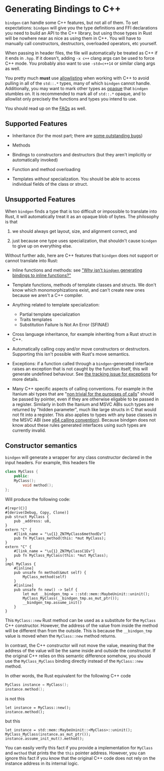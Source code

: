# Generating Bindings to C++

`bindgen` can handle some C++ features, but not all of them. To set
expectations: `bindgen` will give you the type definitions and FFI declarations
you need to build an API to the C++ library, but using those types in Rust will
be nowhere near as nice as using them in C++. You will have to manually call
constructors, destructors, overloaded operators, etc yourself.

When passing in header files, the file will automatically be treated as C++ if
it ends in `.hpp`. If it doesn't, adding `-x c++` clang args can be used to
force C++ mode. You probably also want to use `-std=c++14` or similar clang args
as well.

You pretty much **must** use [allowlisting](./allowlisting.md) when working
with C++ to avoid pulling in all of the `std::.*` types, many of which `bindgen`
cannot handle. Additionally, you may want to mark other types as
[opaque](./opaque.md) that `bindgen` stumbles on. It is recommended to mark
all of `std::.*` opaque, and to allowlist only precisely the functions and types
you intend to use.

You should read up on the [FAQs](./faq.md) as well.

## Supported Features

* Inheritance (for the most part; there are
  [some outstanding bugs](https://github.com/rust-lang/rust-bindgen/issues/380))

* Methods

* Bindings to constructors and destructors (but they aren't implicitly or
  automatically invoked)

* Function and method overloading

* Templates *without* specialization. You should be able to access individual
  fields of the class or struct.

## Unsupported Features

When `bindgen` finds a type that is too difficult or impossible to translate
into Rust, it will automatically treat it as an opaque blob of bytes. The
philosophy is that

1. we should always get layout, size, and alignment correct, and

2. just because one type uses specialization, that shouldn't cause `bindgen` to
   give up on everything else.

Without further ado, here are C++ features that `bindgen` does not support or
cannot translate into Rust:

* Inline functions and methods: see
["Why isn't `bindgen` generating bindings to inline functions?"](./faq.md#why-isnt-bindgen-generating-bindings-to-inline-functions)

* Template functions, methods of template classes and structs. We don't know
  which monomorphizations exist, and can't create new ones because we aren't a
  C++ compiler.

* Anything related to template specialization:
  * Partial template specialization
  * Traits templates
  * Substitution Failure Is Not An Error (SFINAE)

* Cross language inheritance, for example inheriting from a Rust struct in C++.

* Automatically calling copy and/or move constructors or destructors. Supporting
  this isn't possible with Rust's move semantics.

* Exceptions: if a function called through a `bindgen`-generated interface
  raises an exception that is not caught by the function itself, this will
  generate undefined behaviour. See
  [the tracking issue for exceptions](https://github.com/rust-lang/rust-bindgen/issues/1208)
  for more details.
  
* Many C++ specific aspects of calling conventions. For example in the Itanium abi types that are 
  "[non trivial for the purposes of calls](https://itanium-cxx-abi.github.io/cxx-abi/abi.html#non-trivial)" 
  should be passed by pointer, even if they are otherwise eligable to be passed in a register.
  Similarly in both the Itanium and MSVC ABIs such types are returned by "hidden parameter", much like
  large structs in C that would not fit into a register. This also applies to types with any base classes
  in the MSVC ABI (see [x64 calling convention](https://learn.microsoft.com/en-us/cpp/build/x64-calling-convention?view=msvc-170#return-values)).
  Because bindgen does not know about these rules generated interfaces using such types are currently invalid.

## Constructor semantics

`bindgen` will generate a wrapper for any class constructor declared in the
input headers. For example, this headers file

```c++
class MyClass {
    public:
	MyClass();
        void method();
};
```

Will produce the following code:
```rust,ignore
#[repr(C)]
#[derive(Debug, Copy, Clone)]
pub struct MyClass {
    pub _address: u8,
}
extern "C" {
    #[link_name = "\u{1}_ZN7MyClass6methodEv"]
    pub fn MyClass_method(this: *mut MyClass);
}
extern "C" {
    #[link_name = "\u{1}_ZN7MyClassC1Ev"]
    pub fn MyClass_MyClass(this: *mut MyClass);
}
impl MyClass {
    #[inline]
    pub unsafe fn method(&mut self) {
        MyClass_method(self)
    }
    #[inline]
    pub unsafe fn new() -> Self {
        let mut __bindgen_tmp = ::std::mem::MaybeUninit::uninit();
        MyClass_MyClass(__bindgen_tmp.as_mut_ptr());
        __bindgen_tmp.assume_init()
    }
}
```
This `MyClass::new` Rust method can be used as a substitute for the `MyClass`
C++ constructor. However, the address of the value from inside the method will
be different than from the outside. This is because the `__bindgen_tmp` value
is moved when the `MyClass::new` method returns.

In contrast, the C++ constructor will not move the value, meaning that the
address of the value will be the same inside and outside the constructor.
If the original C++ relies on this semantic difference somehow, you should use the
`MyClass_MyClass` binding directly instead of the `MyClass::new` method.

In other words, the Rust equivalent for the following C++ code

```c++
MyClass instance = MyClass();
instance.method();
```

is not this

```rust,ignore
let instance = MyClass::new();
instance.method();
```

but this

```rust,ignore
let instance = std::mem::MaybeUninit::<MyClass>::uninit();
MyClass_MyClass(instance.as_mut_ptr());
instance.assume_init_mut().method();
```

You can easily verify this fact if you provide a implementation for `MyClass`
and `method` that prints the the `this` pointer address. However, you can
ignore this fact if you know that the original C++ code does not rely on the
instance address in its internal logic.
